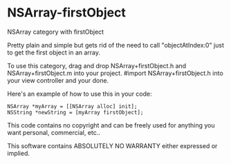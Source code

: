 NSArray-firstObject
===================

NSArray category with firstObject

Pretty plain and simple but gets rid of the need to call "objectAtIndex:0" just to get the first object in an array.

To use this category, drag and drop NSArray+firstObject.h and NSArray+firstObject.m into your project. #import NSArray+firstObject.h into your view controller and your done.

Here's an example of how to use this in your code:

    NSArray *myArray = [[NSArray alloc] init];
    NSString *newString = [myArray firstObject];
 





This code contains no copyright and can be freely used for anything you want personal, commercial, etc..

This software contains ABSOLUTELY NO WARRANTY either expressed or implied.